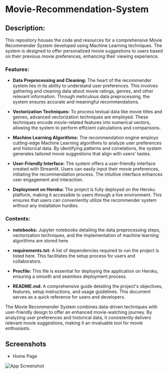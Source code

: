 # Movie-Recommendation-System


## Description:
This repository houses the code and resources for a comprehensive Movie Recommender System developed using Machine Learning techniques. The system is designed to offer personalized movie suggestions to users based on their previous movie preferences, enhancing their viewing experience.

### Features:
- **Data Preprocessing and Cleaning:** The heart of the recommender system lies in its ability to understand user preferences. This involves gathering and cleaning data about movie ratings, genres, and other relevant information. Through meticulous data preprocessing, the system ensures accurate and meaningful recommendations.

- **Vectorization Techniques:** To process textual data like movie titles and genres, advanced vectorization techniques are employed. These techniques encode movie-related features into numerical vectors, allowing the system to perform efficient calculations and comparisons.

- **Machine Learning Algorithms:** The recommendation engine employs cutting-edge Machine Learning algorithms to analyze user preferences and historical data. By identifying patterns and correlations, the system generates tailored movie suggestions that align with users' tastes.

- **User-Friendly Interface:** The system offers a user-friendly interface created with Streamlit. Users can easily input their movie preferences, initiating the recommendation process. The intuitive interface enhances user engagement and interaction.

- **Deployment on Heroku:** The project is fully deployed on the Heroku platform, making it accessible to users through a live environment. This ensures that users can conveniently utilize the recommender system without any installation hurdles.

### Contents:
- **notebooks:** Jupyter notebooks detailing the data preprocessing steps, vectorization techniques, and the implementation of machine learning algorithms are stored here.

- **requirements.txt:** A list of dependencies required to run the project is listed here. This facilitates the setup process for users and collaborators.

- **Procfile:** This file is essential for deploying the application on Heroku, ensuring a smooth and seamless deployment process.

- **README.md:** A comprehensive guide detailing the project's objectives, features, setup instructions, and usage guidelines. This document serves as a quick reference for users and developers.

The Movie Recommender System combines data-driven techniques with user-friendly design to offer an enhanced movie-watching journey. By analyzing user preferences and historical data, it consistently delivers relevant movie suggestions, making it an invaluable tool for movie enthusiasts.

## Screenshots

- Home Page

![App Screenshot](https://github.com/abhishekdeshmukh001/Movie-Recommendation-System/blob/main/Output1.png)
